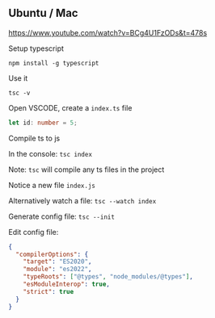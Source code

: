 ## Ubuntu / Mac

https://www.youtube.com/watch?v=BCg4U1FzODs&t=478s

Setup typescript

`npm install -g typescript`

Use it

`tsc -v`

Open VSCODE, create a `index.ts` file

```ts
let id: number = 5;
```

Compile ts to js

In the console: `tsc index`

Note: `tsc` will compile any ts files in the project

Notice a new file `index.js`

Alternatively watch a file: `tsc --watch index`

Generate config file: `tsc --init`

Edit config file:

```json
{
  "compilerOptions": {
    "target": "ES2020",
    "module": "es2022",
    "typeRoots": ["@types", "node_modules/@types"],
    "esModuleInterop": true,
    "strict": true
  }
}
```
